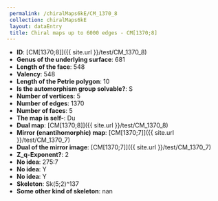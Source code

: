 ```yaml
--- 
 permalink: /chiralMaps6kE/CM_1370_8 
 collection: chiralMaps6kE
 layout: dataEntry
 title: Chiral maps up to 6000 edges - CM[1370;8]
---
```


- **ID**: [CM[1370;8]]({{ site.url }}/test/CM_1370_8)
- **Genus of the underlying surface**: 681
- **Length of the face**: 548
- **Valency**: 548
- **Length of the Petrie polygon**: 10
- **Is the automorphism group solvable?**: S
- **Number of vertices**: 5
- **Number of edges**: 1370
- **Number of faces**: 5
- **The map is self-**: Du
- **Dual map**: [CM[1370;8]]({{ site.url }}/test/CM_1370_8)
- **Mirror (enantihomorphic) map**: [CM[1370;7]]({{ site.url }}/test/CM_1370_7)
- **Dual of the mirror image**: [CM[1370;7]]({{ site.url }}/test/CM_1370_7)
- **Z_q-Exponent?**: 2
- **No idea**:  275:7
- **No idea**: Y
- **No idea**: Y
- **Skeleton**: Sk(5;2)^137
- **Some other kind of skeleton**: nan
